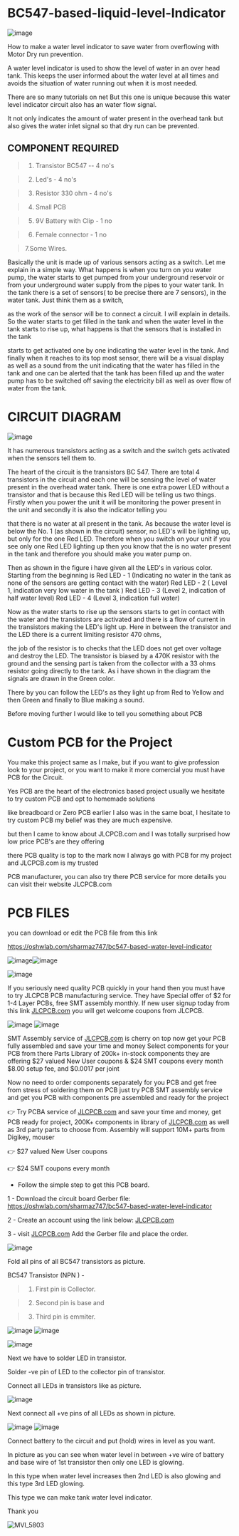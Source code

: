 # BC547-based-liquid-level-Indicator




![image](https://user-images.githubusercontent.com/19898602/164514025-2588d97c-7456-44ec-b660-35c71d4fabca.png)


How to make a water level indicator to save water from overflowing with Motor Dry run prevention.

A water level indicator is used to show the level of water in an over head tank. This keeps the user informed about the water level at all times and avoids the situation of water running out when it is most needed.

There are so many tutorials on net But this one is unique because this water level indicator circuit also has an water flow signal.

It not only indicates the amount of water present in the overhead tank but also gives the water inlet signal so that dry run can be prevented.



## COMPONENT REQUIRED

> 1. Transistor BC547 -- 4 no's

> 2. Led's - 4 no's

> 3. Resistor 330 ohm - 4 no's

> 4. Small PCB

> 5. 9V Battery with Clip - 1 no

> 6. Female connector - 1 no

> 7.Some Wires.


Basically the unit is made up of various sensors acting as a switch. Let me explain in a simple way. What happens is when you turn on you water pump, the water starts to get pumped from your underground reservoir  or from your underground water supply from the pipes to your water tank. In the tank there is a set of sensors( to be precise there are 7 sensors), in the water tank. Just think them as a switch, 

as the work of the sensor will be to connect a circuit. I will explain in details. So the water starts to get filled in the tank and when the water level in the tank starts to rise up, what happens is that the sensors that is installed in the tank 

starts to get activated one by one indicating the water level in the tank. And finally when it reaches to its top most sensor, there will be a visual display as well as a sound from the unit indicating that the water has filled in the tank and one can be alerted that the tank has been filled up and the water pump has to be switched off saving the electricity bill as well as over flow of water from the tank.



# CIRCUIT DIAGRAM

![image](https://user-images.githubusercontent.com/19898602/130768233-4ae007ba-78b4-4262-9403-5d3d56914481.png)


It has numerous transistors acting as a switch and the switch gets activated when the sensors tell them to. 

The heart of the circuit is the transistors BC 547. There are total 4 transistors in the circuit and each one will 
be sensing the level of water present in the overhead water tank. There is one extra power LED without a transistor and that is because this Red LED will be telling us two things. Firstly when you power the unit it will be monitoring the power present in the unit and secondly it is also the indicator telling you 

that there is no water at all present in the tank. As because the water level is below the No. 1 (as shown in the circuit) sensor, no LED's will be lighting up, but only for the one Red LED. Therefore when you switch on your unit if you see only one Red LED lighting up then you know that the is no water present in the tank and therefore you should make you water pump on.


Then as shown in the figure i have given all the LED's in various color. Starting from the beginning is 
 Red LED - 1 (Indicating no water in the tank as none of the sensors are getting contact with the water)
Red LED - 2 ( Level 1, indication very low water in the tank )
Red LED - 3 (Level 2, indication of half water level)
Red LED - 4 (Level 3, indication full water)



Now as the water starts to rise up the sensors starts to get in contact with the water and the transistors are activated and there is a 
flow of current in the transistors making the LED's light up. Here in between the transistor and the LED there is a current limiting resistor 470 ohms, 

the job of the resistor is to checks that the LED does not get over voltage and destroy the LED. The transistor is biased by a 470K resistor with the ground and the sensing part is taken from the collector with a 33 ohms resistor going directly to the tank. As i have shown in the diagram the signals are drawn in the Green color. 

There by you can follow the LED's as they light up from Red to Yellow and then Green and finally to Blue making a sound.  

Before moving further I would like to tell you something about PCB 

# Custom PCB for the Project

You make this project same as I make, but if you want to give profession look to your project, or you want to make it more
comercial you must have PCB for the Circuit.

Yes PCB are the heart of the electronics based project usually we hesitate to try custom PCB and opt to homemade solutions

like breadboard or Zero PCB earlier I also was in the same boat, I hesitate to try custom PCB my belief was they are much expensive.

but then I came to know about JLCPCB.com and I was totally surprised how low price PCB's are they offering

there PCB quality is top to the mark now I always go with PCB for my project and JLCPCB.com is my trusted

PCB manufacturer, you can also try there PCB service for more details you can visit their website JLCPCB.com


# PCB FILES

 you can download or edit the PCB file from this link
 
 https://oshwlab.com/sharmaz747/bc547-based-water-level-indicator
 

![image](https://user-images.githubusercontent.com/19898602/164514612-54e347a9-8a3e-4b9e-a769-0c5f16e9d779.png)![image](https://user-images.githubusercontent.com/19898602/164514776-7bfff99e-6e53-49fd-9ea7-c74e1a30a111.png)


![image](https://user-images.githubusercontent.com/19898602/164514848-80c9ec10-4f20-4494-92f2-985531587d7d.png)


If you seriously need quality PCB quickly in your hand then you must have to try JLCPCB PCB manufacturing service. They have Special offer of $2 for 1-4 Layer PCBs, free SMT assembly monthly. If new user signup today from this link [JLCPCB.com](https://jlcpcb.com/IAT) you will get welcome coupons from JLCPCB.


![image](https://user-images.githubusercontent.com/19898602/159014034-3c9a50c3-61c3-40d2-836d-9cadc2317d33.png)
![image](https://user-images.githubusercontent.com/19898602/164385177-de123350-4a1f-4d0f-9f38-68ed7dbd5a9f.png)



SMT Assembly service of [JLCPCB.com](https://jlcpcb.com/IAT) is cherry on top now get your PCB fully assembled and save your time and money
Select components for your PCB from there Parts Library of 200k+ in-stock components
they are offering $27 valued New User coupons  & $24 SMT coupons every month
$8.00 setup fee, and $0.0017  per joint

Now no need to order components separately for you PCB and get free from stress of soldering them on PCB just try PCB SMT assembly service and get you PCB with components pre assembled and ready for the project


👉 Try PCBA service of [JLCPCB.com](https://jlcpcb.com/IAT) and save your time and money, get PCB ready for project, 200K+ components in library of [JLCPCB.com](https://jlcpcb.com/IAT) as well as 3rd party         parts to choose from. 
    Assembly will support 10M+ parts from Digikey, mouser
    
👉 $27 valued New User coupons 

👉 $24 SMT coupons every month


* Follow the simple step to get this PCB board.

1 - Download the circuit board Gerber file: https://oshwlab.com/sharmaz747/bc547-based-water-level-indicator

2 - Create an account using the link below: [JLCPCB.com](https://jlcpcb.com/IAT)

3 - visit [JLCPCB.com](https://jlcpcb.com/IAT) Add the Gerber file and place the order. 



![image](https://user-images.githubusercontent.com/19898602/130768734-cabf7e53-764a-415a-bc35-197aa95646de.png)

Fold all pins of all BC547 transistors as picture.

BC547 Transistor (NPN ) -

> 1. First pin is Collector.

> 2. Second pin is base and

> 3. Third pin is emmiter.




![image](https://user-images.githubusercontent.com/19898602/130768936-ca9d4497-4963-49cd-a936-cdd2c5d0abcf.png)
![image](https://user-images.githubusercontent.com/19898602/130768968-a9787728-315b-4b28-ad52-986907a7b841.png)

![image](https://user-images.githubusercontent.com/19898602/130768890-f793c77e-ba6a-4706-894f-841c4e4cdbaf.png)



Next we have to solder LED in transistor.

Solder -ve pin of LED to the collector pin of transistor.

Connect all LEDs in transistors like as picture.

![image](https://user-images.githubusercontent.com/19898602/130769084-afa238b0-9ce6-419a-ac1a-72e48aa6f896.png)

Next connect all +ve pins of all LEDs as shown in picture.



![image](https://user-images.githubusercontent.com/19898602/130769209-c714f351-2758-4737-83e4-64990eb1db56.png)
![image](https://user-images.githubusercontent.com/19898602/130769273-45691cca-568c-47a4-b3ca-402c19091c36.png)


Connect battery to the circuit and put (hold) wires in level as you want.

In picture as you can see when water level in between +ve wire of battery and base wire of 1st transistor then only one LED is glowing.

In this type when water level increases then 2nd LED is also glowing and this type 3rd LED glowing.

This type we can make tank water level indicator.

Thank you


![MVI_5803](https://user-images.githubusercontent.com/19898602/130769868-d6d02174-e190-461e-812c-28d533d1afa0.gif)


